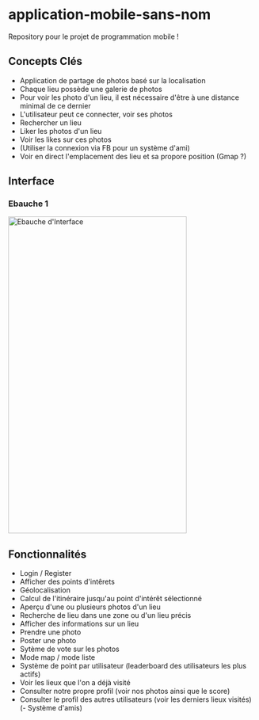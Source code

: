 # application-mobile-sans-nom
Repository pour le projet de programmation mobile !

## Concepts Clés
- Application de partage de photos basé sur la localisation
- Chaque lieu possède une galerie de photos
- Pour voir les photo d'un lieu, il est nécessaire d'être à une distance minimal de ce dernier
- L'utilisateur peut ce connecter, voir ses photos
- Rechercher un lieu
- Liker les photos d'un lieu
- Voir les likes sur ces photos 
- (Utiliser la connexion via FB pour un système d'ami)
- Voir en direct l'emplacement des lieu et sa propore position (Gmap ?)

## Interface
### Ebauche 1
<img height=640 width=360 alt="Ebauche d'Interface" src="https://github.com/hughnatt/application-mobile-sans-nom/blob/master/AppliSansNomEbauche.png">


## Fonctionnalités
- Login / Register
- Afficher des points d'intêrets
- Géolocalisation
- Calcul de l'itinéraire jusqu'au point d'intérêt sélectionné
- Aperçu d'une ou plusieurs photos d'un lieu
- Recherche de lieu dans une zone ou d'un lieu précis
- Afficher des informations sur un lieu
- Prendre une photo 
- Poster une photo
- Sytème de vote sur les photos
- Mode map / mode liste
- Système de point par utilisateur (leaderboard des utilisateurs les plus actifs)
- Voir les lieux que l'on a déjà visité
- Consulter notre propre profil (voir nos photos ainsi que le score)
- Consulter le profil des autres utilisateurs (voir les derniers lieux visités)
(- Système d'amis)
